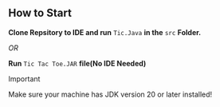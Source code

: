 ## How to Start
**Clone Repsitory to IDE and run** ```Tic.Java``` **in the** ```src``` **Folder.**

_OR_

**Run** ```Tic Tac Toe.JAR``` **file(No IDE Needed)**

  
> [!IMPORTANT]
> Make sure your machine has JDK version 20 or later installed!
